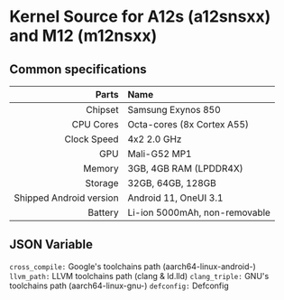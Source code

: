 # Kernel Source for A12s (a12snsxx) and M12 (m12nsxx)

## Common specifications
Parts    | Name
--------:|:----------------------
Chipset  | Samsung Exynos 850
CPU Cores      | Octa-cores (8x Cortex A55)
Clock Speed   | 4x2 2.0 GHz
GPU      | Mali-G52 MP1
Memory   | 3GB, 4GB RAM (LPDDR4X)
Storage  | 32GB, 64GB, 128GB
Shipped Android version | Android 11, OneUI 3.1
Battery  | Li-ion 5000mAh, non-removable

## JSON Variable
`cross_compile:` Google's toolchains path (aarch64-linux-android-)
`llvm_path:` LLVM toolchains path (clang & ld.lld)
`clang_triple:` GNU's toolchains path (aarch64-linux-gnu-)
`defconfig:` Defconfig
